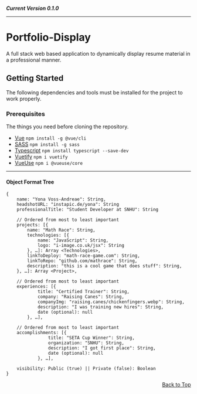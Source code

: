 <br/>

***Current Version 0.1.0***

---

# Portfolio-Display

A full stack web based application to dynamically display resume material in a professional manner.

## Getting Started

The following dependencies and tools must be installed for the project to work properly.

### Prerequisites

The things you need before cloning the repository.

* [Vue](https://cli.vuejs.org/guide/installation.html)
```npm install -g @vue/cli```
* [SASS](https://sass-lang.com/install)
```npm install -g sass```
* [Typescript](https://www.typescriptlang.org/id/download)
```npm install typescript --save-dev```
* [Vuetify](https://vuetifyjs.com/en/getting-started/installation/)
```npm i vuetify```
* [VueUse](https://vueuse.org/guide/)
```npm i @vueuse/core```

---


#### Object Format Tree

```
{
    name: "Yona Voss-Andreae": String,
    headshotURL: "instapic.de/yona": String
    professionalTitle: "Student Developer at SNHU": String

    // Ordered from most to least important
    projects: [{
        name: "Math Race": String,
        technologies: [{
            name: "JavaScript": String,
            logo: "i-image.co.uk/jsx": String
        }, …]: Array <Technologies>,
        linkToDeploy: "math-race-game.com": String,
        linkToRepo: "github.com/mathrace": String,
        description: "this is a cool game that does stuff": String,
    }, …]: Array <Project>,

    // Ordered from most to least important
    experiences: [{
            title: "Certified Trainer": String,
            company: "Raising Canes": String,
            companyImg: "raising.canes/chickenfingers.webp": String,
            description: "I was training new hires": String,
            date (optional): null
        }, …],

    // Ordered from most to least important
    accomplishments: [{
                title: "SETA Cup Winner": String,
                organization: "SNHU": String,
                description: "I got first place": String,
                date (optional): null
            }, …],

    visibility: Public (true) || Private (false): Boolean
}
```
<!-- for when the readme gets too long -->
<p align="right"><a href="#top">Back to Top</a></p>

